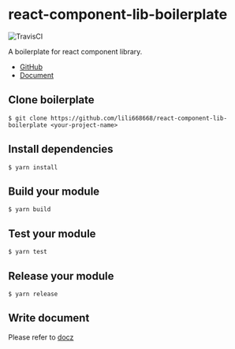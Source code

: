 # react-component-lib-boilerplate

![TravisCI](https://travis-ci.org/lili668668/react-component-lib-boilerplate)

A boilerplate for react component library.

- [GitHub](http://github.com/lili668668/react-component-lib-boilerplate)
- [Document](http://lili668668.github.io/react-component-lib-boilerplate)

## Clone boilerplate

`$ git clone https://github.com/lili668668/react-component-lib-boilerplate <your-project-name>`

## Install dependencies

`$ yarn install`

## Build your module

`$ yarn build`

## Test your module

`$ yarn test`

## Release your module

`$ yarn release`

## Write document

 Please refer to [docz](https://github.com/pedronauck/docz)
